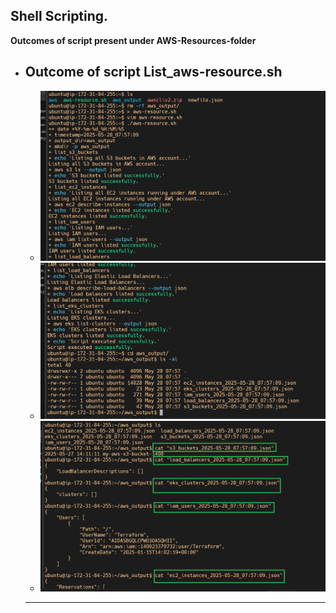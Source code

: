 ## Shell Scripting.

**Outcomes of script present under AWS-Resources-folder**
 
  - **Outcome of script List_aws-resource.sh**
    --- 
    - ![Shell-script-1](./images/Shell-script-1.png)
    - ![Shell-script-2](./images/Shell-script-2.png)
    - ![Shell-script-3](./images/Shell-script-3.png)
    ---

